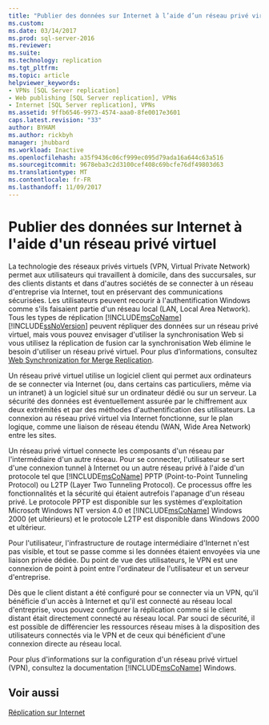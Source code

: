 ```yaml
---
title: "Publier des données sur Internet à l’aide d’un réseau privé virtuel | Microsoft Docs"
ms.custom: 
ms.date: 03/14/2017
ms.prod: sql-server-2016
ms.reviewer: 
ms.suite: 
ms.technology: replication
ms.tgt_pltfrm: 
ms.topic: article
helpviewer_keywords:
- VPNs [SQL Server replication]
- Web publishing [SQL Server replication], VPNs
- Internet [SQL Server replication], VPNs
ms.assetid: 9ffb6546-9973-4574-aaa0-8fe0017e3601
caps.latest.revision: "33"
author: BYHAM
ms.author: rickbyh
manager: jhubbard
ms.workload: Inactive
ms.openlocfilehash: a35f9436c06cf999ec095d79ada16a644c63a516
ms.sourcegitcommit: 9678eba3c2d3100cef408c69bcfe76df49803d63
ms.translationtype: MT
ms.contentlocale: fr-FR
ms.lasthandoff: 11/09/2017
---
```

# <a name="publish-data-over-the-internet-using-vpn"></a>Publier des données sur Internet à l'aide d'un réseau privé virtuel
  La technologie des réseaux privés virtuels (VPN, Virtual Private Network) permet aux utilisateurs qui travaillent à domicile, dans des succursales, sur des clients distants et dans d'autres sociétés de se connecter à un réseau d'entreprise via Internet, tout en préservant des communications sécurisées. Les utilisateurs peuvent recourir à l'authentification Windows comme s'ils faisaient partie d'un réseau local (LAN, Local Area Network). Tous les types de réplication [!INCLUDE[msCoName](../../includes/msconame-md.md)] [!INCLUDE[ssNoVersion](../../includes/ssnoversion-md.md)] peuvent répliquer des données sur un réseau privé virtuel, mais vous pouvez envisager d'utiliser la synchronisation Web si vous utilisez la réplication de fusion car la synchronisation Web élimine le besoin d'utiliser un réseau privé virtuel. Pour plus d’informations, consultez [Web Synchronization for Merge Replication](../../relational-databases/replication/web-synchronization-for-merge-replication.md).  
  
 Un réseau privé virtuel utilise un logiciel client qui permet aux ordinateurs de se connecter via Internet (ou, dans certains cas particuliers, même via un intranet) à un logiciel situé sur un ordinateur dédié ou sur un serveur. La sécurité des données est éventuellement assurée par le chiffrement aux deux extrémités et par des méthodes d'authentification des utilisateurs. La connexion au réseau privé virtuel via Internet fonctionne, sur le plan logique, comme une liaison de réseau étendu (WAN, Wide Area Network) entre les sites.  
  
 Un réseau privé virtuel connecte les composants d'un réseau par l'intermédiaire d'un autre réseau. Pour se connecter, l'utilisateur se sert d'une connexion tunnel à Internet ou un autre réseau privé à l'aide d'un protocole tel que [!INCLUDE[msCoName](../../includes/msconame-md.md)] PPTP (Point-to-Point Tunneling Protocol) ou L2TP (Layer Two Tunneling Protocol). Ce processus offre les fonctionnalités et la sécurité qui étaient autrefois l'apanage d'un réseau privé. Le protocole PPTP est disponible sur les systèmes d'exploitation Microsoft Windows NT version 4.0 et [!INCLUDE[msCoName](../../includes/msconame-md.md)] Windows 2000 (et ultérieurs) et le protocole L2TP est disponible dans Windows 2000 et ultérieur.  
  
 Pour l'utilisateur, l'infrastructure de routage intermédiaire d'Internet n'est pas visible, et tout se passe comme si les données étaient envoyées via une liaison privée dédiée. Du point de vue des utilisateurs, le VPN est une connexion de point à point entre l'ordinateur de l'utilisateur et un serveur d'entreprise.  
  
 Dès que le client distant a été configuré pour se connecter via un VPN, qu'il bénéficie d'un accès à Internet et qu'il est connecté au réseau local d'entreprise, vous pouvez configurer la réplication comme si le client distant était directement connecté au réseau local. Par souci de sécurité, il est possible de différencier les ressources réseau mises à la disposition des utilisateurs connectés via le VPN et de ceux qui bénéficient d'une connexion directe au réseau local.  
  
 Pour plus d'informations sur la configuration d'un réseau privé virtuel (VPN), consultez la documentation [!INCLUDE[msCoName](../../includes/msconame-md.md)] Windows.  
  
## <a name="see-also"></a>Voir aussi  
 [Réplication sur Internet](../../relational-databases/replication/replication-over-the-internet.md)  
  
  
